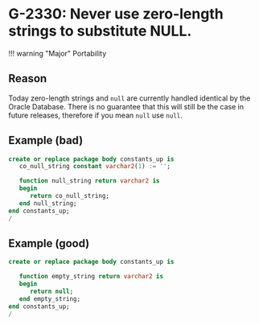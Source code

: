 # G-2330: Never use zero-length strings to substitute NULL.

!!! warning "Major"
    Portability

## Reason

Today zero-length strings and `null` are currently handled identical by the Oracle Database. There is no guarantee that this will still be the case in future releases, therefore if you mean `null` use `null`.

## Example (bad)

``` sql
create or replace package body constants_up is
   co_null_string constant varchar2(1) := '';

   function null_string return varchar2 is
   begin
      return co_null_string;
   end null_string;
end constants_up;
/
```

## Example (good)

``` sql
create or replace package body constants_up is

   function empty_string return varchar2 is
   begin
      return null;
   end empty_string;
end constants_up;
/
```